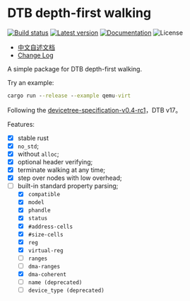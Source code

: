 ﻿# DTB depth-first walking

[![Build status](https://img.shields.io/github/workflow/status/YdrMaster/dtb-walker/CI/main)](https://github.com/YdrMaster/dtb-walker/actions)
[![Latest version](https://img.shields.io/crates/v/dtb-walker.svg)](https://crates.io/crates/dtb-walker)
[![Documentation](https://docs.rs/dtb-walker/badge.svg)](https://docs.rs/dtb-walker)
![License](https://img.shields.io/crates/l/dtb-walker.svg)

- [中文自述文档](../README.md)
- [Change Log](../CHANGELOG.md)

A simple package for DTB depth-first walking.

Try an example:

```cmd
cargo run --release --example qemu-virt
```

Following the [devicetree-specification-v0.4-rc1](https://github.com/devicetree-org/devicetree-specification/releases/tag/v0.4-rc1)，DTB v17。

Features:

- [x] stable rust
- [x] `no_std`;
- [x] without `alloc`;
- [x] optional header verifying;
- [x] terminate walking at any time;
- [x] step over nodes with low overhead;
- [ ] built-in standard property parsing;
  - [x] `compatible`
  - [x] `model`
  - [x] `phandle`
  - [x] `status`
  - [x] `#address-cells`
  - [x] `#size-cells`
  - [x] `reg`
  - [x] `virtual-reg`
  - [ ] `ranges`
  - [ ] `dma-ranges`
  - [x] `dma-coherent`
  - [ ] `name (deprecated)`
  - [ ] `device_type (deprecated)`

